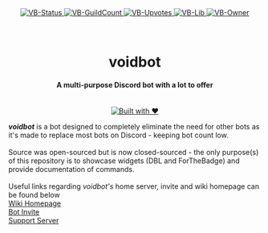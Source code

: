 <div align="center">
  <a href="https://discordbots.org/bot/395548989149413386">
    <img src="https://discordbots.org/api/widget/status/395548989149413386.svg" alt="VB-Status"/>
  </a>
  <a href="https://discordbots.org/bot/395548989149413386">
    <img src="https://discordbots.org/api/widget/servers/395548989149413386.svg" alt="VB-GuildCount"/>
  </a>
  <a href="https://discordbots.org/bot/395548989149413386">
    <img src="https://discordbots.org/api/widget/upvotes/395548989149413386.svg" alt="VB-Upvotes"/>
  </a>
  <a href="https://discordbots.org/bot/395548989149413386">
    <img src="https://discordbots.org/api/widget/lib/395548989149413386.svg" alt="VB-Lib"/>
  </a>
  <a href="https://discordbots.org/bot/395548989149413386">
    <img src="https://discordbots.org/api/widget/owner/395548989149413386.svg" alt="VB-Owner"/>
  </a>
</div>

<div align="center">
  <h1>
    <br>
    voidbot
    <br>
  </h1>
  <h4>A multi-purpose Discord bot with a lot to offer</h4>
  <p>
    <br>
    <a href="http://forthebadge.com/"><img src="http://forthebadge.com/images/badges/built-with-love.svg" alt="Built with ❤"></a>
  </p>
</div>

<b><i>voidbot</i></b> is a bot designed to completely eliminate the need for other bots as it's made to replace most bots on Discord - keeping bot count low.<br><br>
Source was open-sourced but is now closed-sourced - the only purpose(s) of this repository is to showcase widgets (DBL and ForTheBadge) and provide documentation of commands.<br><br>
Useful links regarding <i>voidbot's</i> home server, invite and wiki homepage can be found below<br>
[Wiki Homepage](https://github.com/ry0id/voidbot/wiki)<br>
[Bot Invite](https://discordapp.com/oauth2/authorize/?permissions=8&scope=bot&client_id=395548989149413386)<br>
[Support Server](https://discord.gg/9Qu7aXe)
